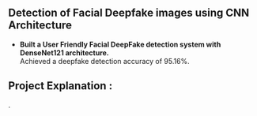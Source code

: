 ## Detection of Facial Deepfake images using CNN Architecture

- **Built a User Friendly Facial DeepFake detection system with DenseNet121 architecture.**<br>
Achieved a deepfake detection accuracy of 95.16%.<br>

## Project Explanation :
. 
